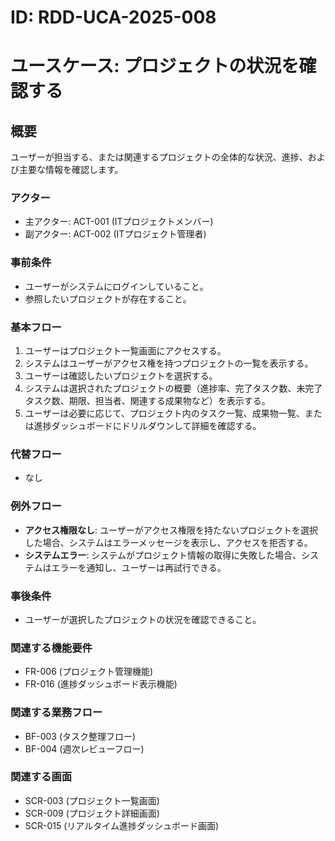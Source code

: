 # ID: RDD-UCA-2025-008

# ユースケース: プロジェクトの状況を確認する

## 概要

ユーザーが担当する、または関連するプロジェクトの全体的な状況、進捗、および主要な情報を確認します。

### アクター

- 主アクター: ACT-001 (ITプロジェクトメンバー)
- 副アクター: ACT-002 (ITプロジェクト管理者)

### 事前条件

- ユーザーがシステムにログインしていること。
- 参照したいプロジェクトが存在すること。

### 基本フロー

1. ユーザーはプロジェクト一覧画面にアクセスする。
1. システムはユーザーがアクセス権を持つプロジェクトの一覧を表示する。
1. ユーザーは確認したいプロジェクトを選択する。
1. システムは選択されたプロジェクトの概要（進捗率、完了タスク数、未完了タスク数、期限、担当者、関連する成果物など）を表示する。
1. ユーザーは必要に応じて、プロジェクト内のタスク一覧、成果物一覧、または進捗ダッシュボードにドリルダウンして詳細を確認する。

### 代替フロー

- なし

### 例外フロー

- **アクセス権限なし**: ユーザーがアクセス権限を持たないプロジェクトを選択した場合、システムはエラーメッセージを表示し、アクセスを拒否する。
- **システムエラー**: システムがプロジェクト情報の取得に失敗した場合、システムはエラーを通知し、ユーザーは再試行できる。

### 事後条件

- ユーザーが選択したプロジェクトの状況を確認できること。

### 関連する機能要件

- FR-006 (プロジェクト管理機能)
- FR-016 (進捗ダッシュボード表示機能)

### 関連する業務フロー

- BF-003 (タスク整理フロー)
- BF-004 (週次レビューフロー)

### 関連する画面

- SCR-003 (プロジェクト一覧画面)
- SCR-009 (プロジェクト詳細画面)
- SCR-015 (リアルタイム進捗ダッシュボード画面)
